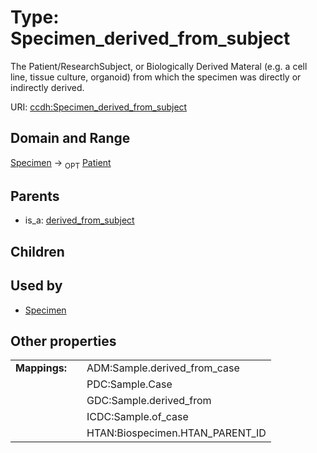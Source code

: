 
# Type: Specimen_derived_from_subject


The Patient/ResearchSubject, or Biologically Derived Materal (e.g. a cell line, tissue culture, organoid) from which the specimen was directly or indirectly derived.

URI: [ccdh:Specimen_derived_from_subject](https://ccdh.example.org/ccdh/Specimen_derived_from_subject)


## Domain and Range

[Specimen](Specimen.md) ->  <sub>OPT</sub> [Patient](Patient.md)

## Parents

 *  is_a: [derived_from_subject](derived_from_subject.md)

## Children


## Used by

 * [Specimen](Specimen.md)

## Other properties

|  |  |  |
| --- | --- | --- |
| **Mappings:** | | ADM:Sample.derived_from_case |
|  | | PDC:Sample.Case |
|  | | GDC:Sample.derived_from |
|  | | ICDC:Sample.of_case |
|  | | HTAN:Biospecimen.HTAN_PARENT_ID |


